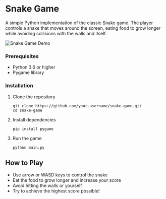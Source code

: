 # Snake Game

A simple Python implementation of the classic Snake game. The player controls a snake that moves around the screen, eating food to grow longer while avoiding collisions with the walls and itself.

![Snake Game Demo](https://github.com/user-attachments/assets/09c24b1e-93cc-4a74-8b43-f2e90c00ce38)

### Prerequisites

- Python 3.6 or higher
- Pygame library

### Installation

1. Clone the repository
   ```
   git clone https://github.com/your-username/snake-game.git
   cd snake-game
   ```

2. Install dependencies
   ```
   pip install pygame
   ```

3. Run the game
   ```
   python main.py
   ```

## How to Play

- Use arrow or WASD keys to control the snake
- Eat the food to grow longer and increase your score
- Avoid hitting the walls or yourself
- Try to achieve the highest score possible!
